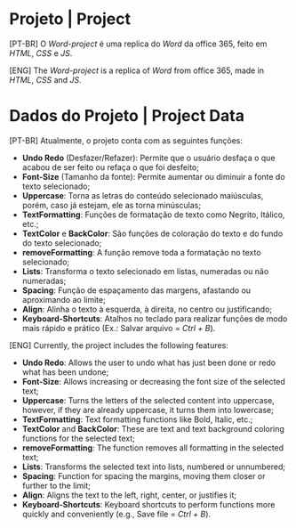 # Projeto | Project
  [PT-BR]
  O *Word-project* é uma replica do *Word* da office 365, feito em *HTML*, *CSS* e *JS*.

  [ENG]
  The *Word-project* is a replica of *Word* from office 365, made in *HTML*, *CSS* and *JS*.

# Dados do Projeto | Project Data
  [PT-BR]
  Atualmente, o projeto conta com as seguintes funções:
  - **Undo Redo** (Desfazer/Refazer): Permite que o usuário desfaça o que acabou de ser feito ou refaça o que foi  desfeito;
  - **Font-Size** (Tamanho da fonte): Permite aumentar ou diminuir a fonte do texto selecionado;
  - **Uppercase**: Torna as letras do conteúdo selecionado maiúsculas, porém, caso já estejam, ele as torna minúsculas;
  - **TextFormatting**: Funções de formatação de texto como Negrito, Itálico, etc.;
  - **TextColor** e **BackColor**: São funções de coloração do texto e do fundo do texto selecionado;
  - **removeFormatting**: A função remove toda a formatação no texto selecionado;
  - **Lists**: Transforma o texto selecionado em listas, numeradas ou não numeradas;
  - **Spacing**: Função de espaçamento das margens, afastando ou aproximando ao limite;
  - **Align**: Alinha o texto à esquerda, à direita, no centro ou justificando;
  - **Keyboard-Shortcuts**: Atalhos no teclado para realizar funções de modo mais rápido e prático (Ex.: Salvar arquivo = *Ctrl + B*).

  [ENG]
  Currently, the project includes the following features:
  - **Undo Redo**: Allows the user to undo what has just been done or redo what has been undone;
  - **Font-Size**: Allows increasing or decreasing the font size of the selected text;
  - **Uppercase**: Turns the letters of the selected content into uppercase, however, if they are already uppercase, it turns them into lowercase;
  - **TextFormatting**: Text formatting functions like Bold, Italic, etc.;
  - **TextColor** and **BackColor**: These are text and text background coloring functions for the selected text;
  - **removeFormatting**: The function removes all formatting in the selected text;
  - **Lists**: Transforms the selected text into lists, numbered or unnumbered;
  - **Spacing**: Function for spacing the margins, moving them closer or further to the limit;
  - **Align**: Aligns the text to the left, right, center, or justifies it;
  - **Keyboard-Shortcuts**: Keyboard shortcuts to perform functions more quickly and conveniently (e.g., Save file = *Ctrl + B*).

